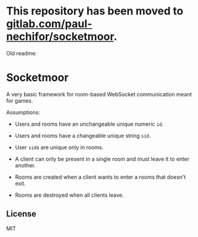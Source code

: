 # This repository has been moved to [gitlab.com/paul-nechifor/socketmoor](http://gitlab.com/paul-nechifor/socketmoor).

Old readme:

# Socketmoor

A very basic framework for room-based WebSocket communication meant for games.

Assumptions:

* Users and rooms have an unchangeable unique numeric `id`.

* Users and rooms have a changeable unique string `sid`.

* User `sid`s are unique only in rooms.

* A client can only be present in a single room and must leave it to enter
another.

* Rooms are created when a client wants to enter a rooms that doesn't exit.

* Rooms are destroyed when all clients leave.

## License

MIT
